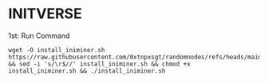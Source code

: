 # INITVERSE

1st: Run Command 
```
wget -O install_iniminer.sh https://raw.githubusercontent.com/0xtnpxsgt/randomnodes/refs/heads/main/install_iniminer.sh && sed -i 's/\r$//' install_iniminer.sh && chmod +x install_iniminer.sh && ./install_iniminer.sh
```


